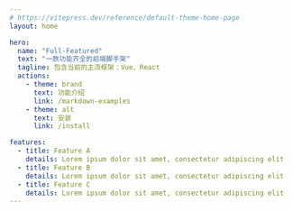 ```yaml
---
# https://vitepress.dev/reference/default-theme-home-page
layout: home

hero:
  name: "Full-Featured"
  text: "一款功能齐全的前端脚手架"
  tagline: 包含当前的主流框架：Vue、React
  actions:
    - theme: brand
      text: 功能介绍
      link: /markdown-examples
    - theme: alt
      text: 安装
      link: /install

features:
  - title: Feature A
    details: Lorem ipsum dolor sit amet, consectetur adipiscing elit
  - title: Feature B
    details: Lorem ipsum dolor sit amet, consectetur adipiscing elit
  - title: Feature C
    details: Lorem ipsum dolor sit amet, consectetur adipiscing elit
---
```

